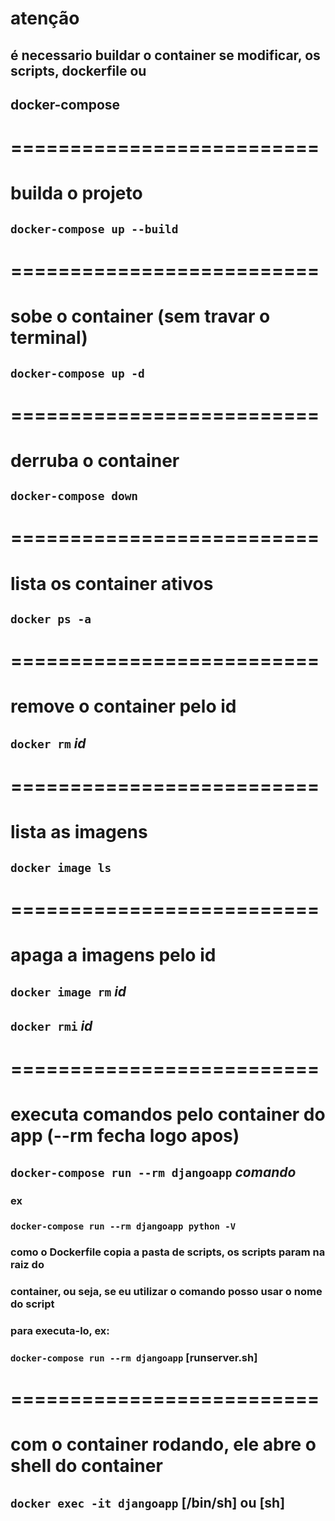 # atenção

## é necessario buildar o container se modificar, os scripts, dockerfile ou 
## docker-compose

# ==========================

# builda o projeto

## `docker-compose up --build`

# ==========================

# sobe o container (sem travar o terminal)

## `docker-compose up -d`

# ==========================

# derruba o container

## `docker-compose down`

# ==========================

# lista os container ativos

## `docker ps -a`

# ==========================

# remove o container pelo id

## `docker rm` *id*

# ==========================

# lista as imagens

## `docker image ls`

# ==========================

# apaga a imagens pelo id

## `docker image rm` *id*
## `docker rmi` *id*

# ==========================

# executa comandos pelo container do app (--rm fecha logo apos)

## `docker-compose run --rm djangoapp` *comando*

### ex
### `docker-compose run --rm djangoapp python -V`

### como o Dockerfile copia a pasta de scripts, os scripts param na raiz do 
### container, ou seja, se eu utilizar o comando posso usar o nome do script
### para executa-lo, ex:

### `docker-compose run --rm djangoapp` [runserver.sh]

# ==========================

# com o container rodando, ele abre o shell do container

## `docker exec -it djangoapp` [/bin/sh] ou [sh]

